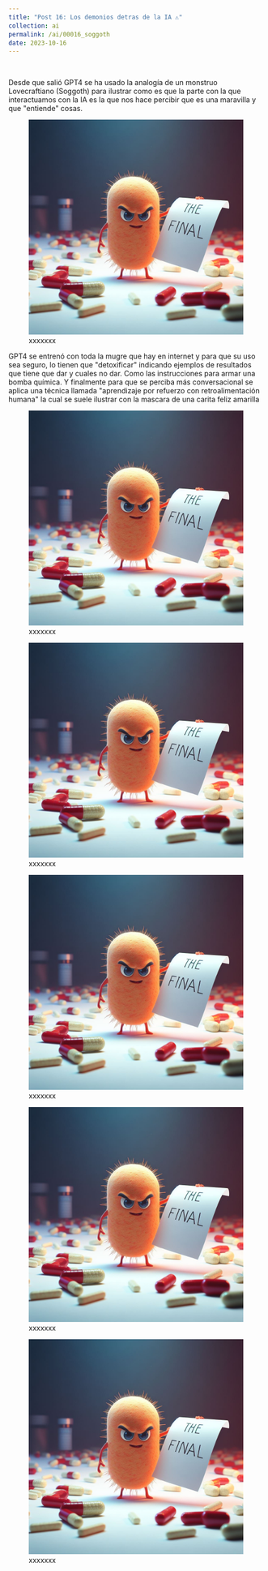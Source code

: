 ```yaml
---
title: "Post 16: Los demonios detras de la IA ⚠️"
collection: ai
permalink: /ai/00016_soggoth
date: 2023-10-16
---
```


&nbsp;


Desde que salió GPT4 se ha usado la analogía de un monstruo Lovecraftiano (Soggoth) para ilustrar como es que la parte con la que interactuamos con la IA es la que nos hace percibir que es una maravilla y que "entiende" cosas. 

<figure>
  <a href="/images/ai/00015_anti.jpg">
  <img src="/images/ai/00015_anti.jpg" alt = "IMG" />
    </a>
  <figcaption>xxxxxxx</figcaption>
</figure>

GPT4 se entrenó con toda la mugre que hay en internet y para que su uso sea seguro, lo tienen que "detoxificar" indicando ejemplos de resultados que tiene que dar y cuales no dar. Como las instrucciones para armar una bomba química. Y finalmente para que se perciba más conversacional se aplica una técnica llamada "aprendizaje por refuerzo con retroalimentación humana" la cual se suele ilustrar con la mascara de una carita feliz amarilla

<figure>
  <a href="/images/ai/00015_anti.jpg">
  <img src="/images/ai/00015_anti.jpg" alt = "IMG" />
    </a>
  <figcaption>xxxxxxx</figcaption>
</figure>

<figure>
  <a href="/images/ai/00015_anti.jpg">
  <img src="/images/ai/00015_anti.jpg" alt = "IMG" />
    </a>
  <figcaption>xxxxxxx</figcaption>
</figure>


<figure>
  <a href="/images/ai/00015_anti.jpg">
  <img src="/images/ai/00015_anti.jpg" alt = "IMG" />
    </a>
  <figcaption>xxxxxxx</figcaption>
</figure>


<figure>
  <a href="/images/ai/00015_anti.jpg">
  <img src="/images/ai/00015_anti.jpg" alt = "IMG" />
    </a>
  <figcaption>xxxxxxx</figcaption>
</figure>


<figure>
  <a href="/images/ai/00015_anti.jpg">
  <img src="/images/ai/00015_anti.jpg" alt = "IMG" />
    </a>
  <figcaption>xxxxxxx</figcaption>
</figure>




